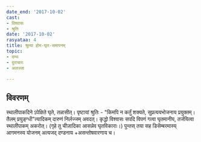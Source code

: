 ```yaml
---
date_end: '2017-10-02'
cast:
- विश्वासः
- श्रुतिः
date: '2017-10-02'
rasyataa: 4
title: श्रुत्या होम-घृत-समापनम्
topic:
- दम्भः
- दुराचारः
- अलज्जा

---
```


## विवरणम्
स्थालीपाकदिने ऽपेक्षिते घृते, तन्नासीत्। पृष्टायां श्रुतिः - "किमपि न कर्तुं शक्यते, सुप्रत्ययभोजनाय प्रयुक्तम्। तैलम् प्रयुङ्ग्धी"त्यादिकम् दारुणं निर्लज्जम् अवदत्। कृद्धो विश्वासः सपदि विपणं गत्वा घृतमानीय, तर्जयित्वा स्थालीपाकम् अकरोत्। (गृहे तु चीज़ादिका आसन्नेव घृतविकाराः।) पुन्तस् तया सह डिसॆम्बरमास्य् आगमनस्य योजनम् अत्यजद् दण्डनाय +‌असन्तोषवारणाय च।

